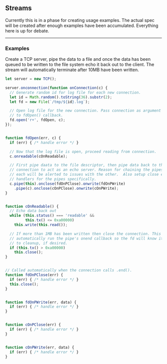 ## Streams

Currently this is in a phase for creating usage examples. The actual spec will
be created after enough examples have been accumulated. Everything here is up
for debate.


------

### Examples

Create a TCP server, pipe the data to a file and once the data has been queued
to be written to the file system echo it back out to the client. The stream
will automatically terminate after 10MB have been written.
```javascript
let server = new TCP();

server.onconnection(function onConnection(c) {
  // Generate random id for log file for each new connection.
  let id = Math.random().toString(36).substr(2);
  let fd = new File(`/tmp/${id}.log`);

  // Open log file for the new connection. Pass connection as argument
  // to fdOpen() callback.
  fd.open('r+', fdOpen, c);
});


function fdOpen(err, c) {
  if (err) { /* handle error */ }

  // Now that the log file is open, proceed reading from connection.
  c.onreadable(cOnReadable);

  // First pipe daata to the file descriptor, then pipe data back to the
  // connection to act as an echo server. Reason for chaining the pipes is so
  // each will be alerted to issues with the other.  Also setup close event
  // handlers for the pipes specifically.
  c.pipe(this).onclose(fdOnPClose).onwrite(fdOnPWrite)
    .pipe(c).onclose(cOnPClose).onwrite(cOnPWrite);
}


function cOnReadable() {
  // Echo data back out
  while (this.status() === 'readable' &&
         this.tx() <= 0xa00000)
    this.write(this.read());

  // If more than 1MB has been written then close the connection. This will
  // automatically run the pipe's onend callback so the fd will know it's time
  // to cleanup, if desired.
  if (this.tx() > 0xa00000)
    this.close();
}


// Called automatically when the connection calls .end().
function fdOnPClose(err) {
  if (err) { /* handle error */ }
  this.close();
}


function fdOnPWrite(err, data) {
  if (err) { /* handle error */ }
}


function cOnPClose(err) {
  if (err) { /* handle error */ }
}


function cOnPWrite(err, data) {
  if (err) { /* handle error */ }
}
```

